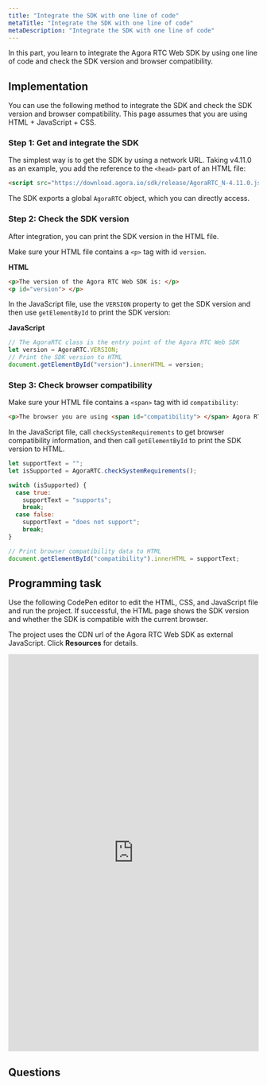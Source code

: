 ```yaml
---
title: "Integrate the SDK with one line of code"
metaTitle: "Integrate the SDK with one line of code"
metaDescription: "Integrate the SDK with one line of code"
---
```


In this part, you learn to integrate the Agora RTC Web SDK by using one line of code and check the SDK version and browser compatibility.

## Implementation

You can use the following method to integrate the SDK and check the SDK version and browser compatibility. This page assumes that you are using HTML + JavaScript + CSS.

### Step 1: Get and integrate the SDK

The simplest way is to get the SDK by using a network URL. Taking v4.11.0 as an example, you add the reference to the `<head>` part of an HTML file:

```html
<script src="https://download.agora.io/sdk/release/AgoraRTC_N-4.11.0.js" type="text/javascript"></script>
```

The SDK exports a global `AgoraRTC` object, which you can directly access.

### Step 2: Check the SDK version

After integration, you can print the SDK version in the HTML file.

Make sure your HTML file contains a `<p>` tag with id `version`.

**HTML**

```html
<p>The version of the Agora RTC Web SDK is: </p>
<p id="version"> </p>
```

In the JavaScript file, use the `VERSION` property to get the SDK version and then use `getElementById` to print the SDK version:

**JavaScript**

```javascript
// The AgoraRTC class is the entry point of the Agora RTC Web SDK
let version = AgoraRTC.VERSION;
// Print the SDK version to HTML
document.getElementById("version").innerHTML = version;
```

### Step 3: Check browser compatibility

Make sure your HTML file contains a `<span>` tag with id `compatibility`:

```html
<p>The browser you are using <span id="compatibility"> </span> Agora RTC Web SDK.</p>
```

In the JavaScript file, call `checkSystemRequirements` to get browser compatibility information, and then call `getElementById` to print the SDK version to HTML.

```javascript
let supportText = "";
let isSupported = AgoraRTC.checkSystemRequirements();

switch (isSupported) {
  case true:
    supportText = "supports";
    break;
  case false:
    supportText = "does not support";
    break;
}

// Print browser compatibility data to HTML
document.getElementById("compatibility").innerHTML = supportText;
```

## Programming task

Use the following CodePen editor to edit the HTML, CSS, and JavaScript file and run the project. If successful, the HTML page shows the SDK version and whether the SDK is compatible with the current browser.

The project uses the CDN url of the Agora RTC Web SDK as external JavaScript. Click **Resources** for details.

<iframe height="800" style="width: 100%;" scrolling="no" title="Agora RTC Web SDK Tutorial" src="https://codepen.io/yamasite/embed/preview/bGLwJdq?default-tab=html%2Cresult&editable=true" frameborder="no" loading="lazy" allowtransparency="true" allowfullscreen="{true}" allow="microphone;camera">
  See the Pen <a href="https://codepen.io/yamasite/pen/bGLwJdq">
  Agora RTC Web SDK Tutorial</a> by Lutkin Wang (<a href="https://codepen.io/yamasite">@yamasite</a>)
  on <a href="https://codepen.io">CodePen</a>.
</iframe>

## Questions

<Newquiz01 />
